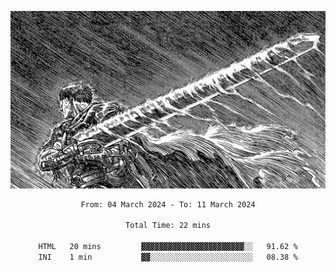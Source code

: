 <!-- Profile image -->
<p align="center">
 <img src="assets/bpD2ohb.png" width="1080px">
</p>
<!-- Profile image end -->

<div align="center">
<!--START_SECTION:waka-->

```txt
From: 04 March 2024 - To: 11 March 2024

Total Time: 22 mins

HTML   20 mins         ▓▓▓▓▓▓▓▓▓▓▓▓▓▓▓▓▓▓▓▓▓▓▓░░   91.62 %
INI    1 min           ▓▓░░░░░░░░░░░░░░░░░░░░░░░   08.38 %
```

<!--END_SECTION:waka-->
</div>
